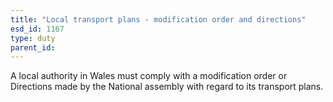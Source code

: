 ```yaml
---
title: "Local transport plans - modification order and directions"
esd_id: 1167
type: duty
parent_id:  
---
```


A local authority in Wales must comply with a modification order or Directions made by the National assembly with regard to its transport plans.


